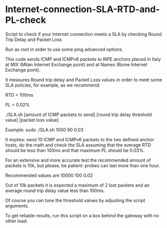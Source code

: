 # Internet-connection-SLA-RTD-and-PL-check
Script to check if your Internet connection meets a SLA by checking Round Trip Delay and Packet Loss

Run as root in order to use some ping advanced options.

This code sends ICMP and ICMPv6 packets to RIPE anchors placed in Italy at MIX (Milan Internet Exchange point) and at Namex (Rome Internet Exchange point).

It measures Round trip delay and Packet Loss values in order to meet some SLA policies, for example, as we recommend:

RTD < 100ms

PL < 0.02%

./SLA.sh [amount of ICMP packets to send] [round trip delay threshold value] [packet loss value]

Example: sudo ./SLA.sh 1000 90 0.03

It implies: send 10 ICMP and ICMPv6 packets to the two defined anchor hosts, do the math and check the SLA assuming that the average RTD should be less than 100ms and that maximum PL should be 0.03%.      

For an extensive and more accurate test the recommended amount of packets is 10k, but please, be patient: probes can last more than one hour.

Recommended values are 10000 100 0.02

Out of 10k packets it is expected a maximum of 2 lost packets and an average round trip delay value less than 100ms.

Of course you can tune the threshold values by adjusting the script arguments.

To get reliable results, run this script on a box behind the gateway with no other load.
